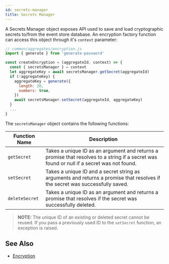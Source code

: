 ```yaml
---
id: secrets-manager
title: Secrets Manager
---
```


A Secrets Manager object exposes API used to save and load cryptographic secrets to/from the event store database. An encryption factory function can access this object through it's `context` parameter:

```js
// common/aggregates/encryption.js
import { generate } from 'generate-password'

const createEncryption = (aggregateId, context) => {
  const { secretsManager } = context
  let aggregateKey = await secretsManager.getSecret(aggregateId)
  if (!aggregateKey) {
    aggregateKey = generate({
      length: 20,
      numbers: true,
    })
    await secretsManager.setSecret(aggregateId, aggregateKey)
  }
  ...
}
```

The `secretsManager` object contains the following functions:

| Function Name  | Description                                                                                                                               |
| -------------- | ----------------------------------------------------------------------------------------------------------------------------------------- |
| `getSecret`    | Takes a unique ID as an argument and returns a promise that resolves to a string if a secret was found or null if a secret was not found. |
| `setSecret`    | Takes a unique ID and a secret string as arguments and returns a promise that resolves if the secret was successfully saved.              |
| `deleteSecret` | Takes a unique ID as an argument and returns a promise that resolves if the secret was successfully deleted.                              |

> **NOTE:** The unique ID of an existing or deleted secret cannot be reused. If you pass a previously used ID to the `setSecret` function, an exception is raised.


## See Also

- [Encryption](../encryption.md)
